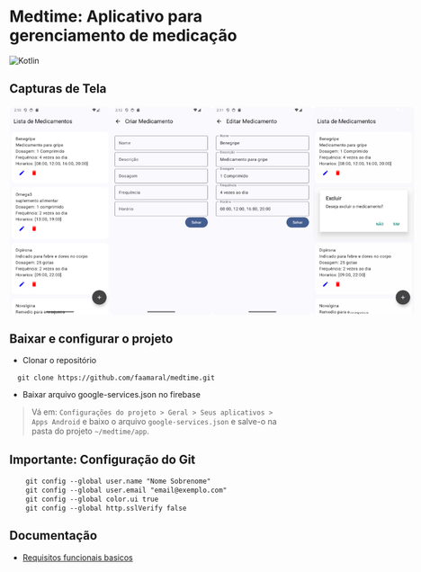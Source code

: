 # Medtime: Aplicativo para gerenciamento de medicação

![Kotlin](https://img.shields.io/badge/kotlin-%237F52FF.svg?style=for-the-badge&logo=kotlin&logoColor=white)

## Capturas de Tela



<div style="display:flex; flex-direction: row; justify-content: space-evenly; margin-top: 20px;">
  <img src="docs/images/tela_inicial.png" alt="Home Screen" width="180">
  <img src="docs/images/cadastrar_medicamento.png" alt="Cadastrar Medicamento" width="180">
  <img src="docs/images/editar_medicamentos.png" alt="Editar Medicamento" width="180">
  <img src="docs/images/excluir_medicamento.png" alt="Excluir Medicamento" width="180">
</div>


## Baixar e configurar o projeto

- Clonar o repositório
  
```shell
  git clone https://github.com/faamaral/medtime.git
```

- Baixar arquivo google-services.json no firebase

> Vá em: `Configurações do projeto > Geral > Seus aplicativos > Apps Android` e baixo o arquivo `google-services.json` e salve-o na pasta do projeto `~/medtime/app`.

## Importante: Configuração do Git
    
```shell
    git config --global user.name "Nome Sobrenome"
    git config --global user.email "email@exemplo.com"
    git config --global color.ui true
    git config --global http.sslVerify false
```

## Documentação

- [Requisitos funcionais basicos](/docs/planning/reqs.md)

